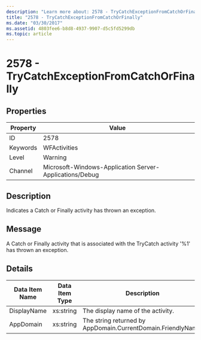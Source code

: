 ```yaml
---
description: "Learn more about: 2578 - TryCatchExceptionFromCatchOrFinally"
title: "2578 - TryCatchExceptionFromCatchOrFinally"
ms.date: "03/30/2017"
ms.assetid: 4803fee6-b8d8-4937-9907-d5c5fd5299db
ms.topic: article
---
```

# 2578 - TryCatchExceptionFromCatchOrFinally

## Properties

| Property | Value |
| - | - |
|ID|2578|  
|Keywords|WFActivities|  
|Level|Warning|  
|Channel|Microsoft-Windows-Application Server-Applications/Debug|  
  
## Description  

 Indicates a Catch or Finally activity has thrown an exception.  
  
## Message  

 A Catch or Finally activity that is associated with the TryCatch activity '%1' has thrown an exception.  
  
## Details  
  
|Data Item Name|Data Item Type|Description|  
|--------------------|--------------------|-----------------|  
|DisplayName|xs:string|The display name of the activity.|  
|AppDomain|xs:string|The string returned by AppDomain.CurrentDomain.FriendlyName.|
